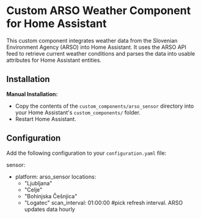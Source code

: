 # Custom ARSO Weather Component for Home Assistant

This custom component integrates weather data from the Slovenian Environment Agency (ARSO) into Home Assistant. It uses the ARSO API feed to retrieve current weather conditions and parses the data into usable attributes for Home Assistant entities.

## Installation

**Manual Installation:**
   - Copy the contents of the `custom_components/arso_sensor` directory into your Home Assistant's `custom_components/` folder.
   - Restart Home Assistant.

## Configuration

Add the following configuration to your `configuration.yaml` file:

sensor:
  - platform: arso_sensor
    locations:
      - "Ljubljana"
      - "Celje"
      - "Bohinjska Češnjica"
      - "Logatec"
    scan_interval: 01:00:00 #pick refresh interval. ARSO updates data hourly



